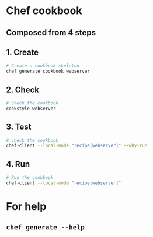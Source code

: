 # Chef cookbook

## Composed from 4 steps

## 1. Create

```bash
# Create a cookbook skeleton
chef generate cookbook webserver
```

## 2. Check

```bash
# check the cookbook
cookstyle webserver
```

## 3. Test

```bash
# check the cookbook
chef-client --local-mode "recipe[webserver]" --why-run
```

## 4. Run

```bash
# Run the cookbook
chef-client --local-mode "recipe[webserver]"
```

# For help

## `chef generate --help`
